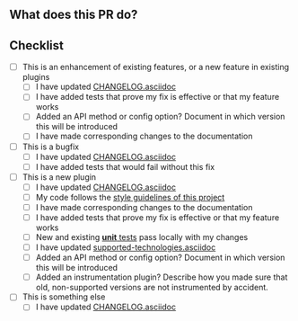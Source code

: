 ## What does this PR do?
<!--
Replace this comment with a description of what's being changed by this PR.
Please explain the WHAT: A clear and concise description of what (patterns used, algorithms implemented, design architecture, message processing, etc.)
Can be as simple as Fixes #123 if there's a corresponding issue.
-->

## Checklist
<!--
You only have to fill one category of checkboxes, depending on the type of the PR.
Please DO NOT remove any item, ~~striking through~~ those that do not apply.
Just ignore the checkboxes of categories that don't apply.
-->

- [ ] This is an enhancement of existing features, or a new feature in existing plugins
  - [ ] I have updated [CHANGELOG.asciidoc](https://github.com/elastic/apm-agent-java/blob/main/CHANGELOG.asciidoc)
  - [ ] I have added tests that prove my fix is effective or that my feature works
  - [ ] Added an API method or config option? Document in which version this will be introduced
  - [ ] I have made corresponding changes to the documentation
- [ ] This is a bugfix
  - [ ] I have updated [CHANGELOG.asciidoc](https://github.com/elastic/apm-agent-java/blob/main/CHANGELOG.asciidoc)
  - [ ] I have added tests that would fail without this fix
- [ ] This is a new plugin
  - [ ] I have updated [CHANGELOG.asciidoc](https://github.com/elastic/apm-agent-java/blob/main/CHANGELOG.asciidoc)
  - [ ] My code follows the [style guidelines of this project](https://github.com/elastic/apm-agent-java/blob/main/CONTRIBUTING.md#java-language-formatting-guidelines)
  - [ ] I have made corresponding changes to the documentation
  - [ ] I have added tests that prove my fix is effective or that my feature works
  - [ ] New and existing [**unit** tests](https://github.com/elastic/apm-agent-java/blob/main/CONTRIBUTING.md#testing) pass locally with my changes
  - [ ] I have updated [supported-technologies.asciidoc](https://github.com/elastic/apm-agent-java/blob/main/docs/supported-technologies.asciidoc)
  - [ ] Added an API method or config option? Document in which version this will be introduced
  - [ ] Added an instrumentation plugin? Describe how you made sure that old, non-supported versions are not instrumented by accident.
- [ ] This is something else
  - [ ] I have updated [CHANGELOG.asciidoc](https://github.com/elastic/apm-agent-java/blob/main/CHANGELOG.asciidoc)
